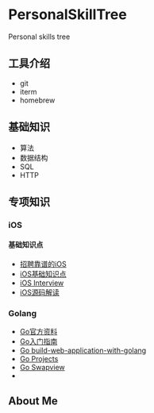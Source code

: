 # PersonalSkillTree
Personal skills tree

## 工具介绍

* git
* iterm
* homebrew

## 基础知识
* 算法
* 数据结构
* SQL
* HTTP

## 专项知识

### iOS

#### 基础知识点

* [招聘靠谱的iOS](https://github.com/ChenYilong/iOSInterviewQuestions)
* [iOS基础知识点](http://www.jianshu.com/p/64a7c9f7f6b2)
* [iOS Interview](http://www.jianshu.com/p/b4e1e57fa137)
* [iOS源码解读](https://github.com/Draveness/iOS-Source-Code-Analyze)


### Golang

* [Go官方资料](https://go-zh.org/doc/)
* [Go入门指南](https://github.com/Unknwon/the-way-to-go_ZH_CN)
* [Go build-web-application-with-golang](https://github.com/astaxie/build-web-application-with-golang)
* [Go Projects](https://github.com/golang/go/wiki/Projects)
* [Go Swapview](https://github.com/lilydjwg/swapview/blob/master/Go/swapview.go)
* 


## About Me
